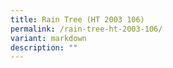 ```yaml
---
title: Rain Tree (HT 2003 106)
permalink: /rain-tree-ht-2003-106/
variant: markdown
description: ""
---
```

